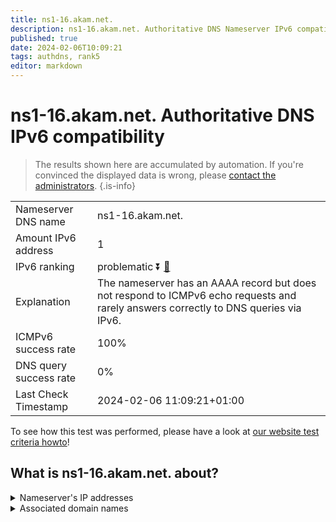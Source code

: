 ```yaml
---
title: ns1-16.akam.net.
description: ns1-16.akam.net. Authoritative DNS Nameserver IPv6 compatibility
published: true
date: 2024-02-06T10:09:21
tags: authdns, rank5
editor: markdown
---
```


# ns1-16.akam.net. Authoritative DNS IPv6 compatibility

> The results shown here are accumulated by automation. If you're convinced the displayed data is wrong, please [contact the administrators](/howto/chat). 
{.is-info}




|   |   |
| - | - |
| Nameserver DNS name | ns1-16.akam.net.
| Amount IPv6 address | 1
| IPv6 ranking | problematic :arrow_double_down: [🔗](/howto/ranking) |
| Explanation | The nameserver has an AAAA record but does not respond to ICMPv6 echo requests and rarely answers correctly to DNS queries via IPv6. |
| ICMPv6 success rate | 100%|
| DNS query success rate | 0% |
| Last Check Timestamp | 2024-02-06 11:09:21+01:00 |

To see how this test was performed, please have a look at [our website test criteria howto](/howto/testcriteria/authdns)!


## What is ns1-16.akam.net. about?




<details>
<summary>Nameserver's IP addresses</summary>

2600:1401:2::10

</details>



<details>
<summary>Associated domain names</summary>

www.scotiabank.com

</details>
